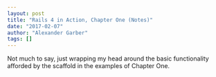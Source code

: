 ```yaml
---
layout: post
title: "Rails 4 in Action, Chapter One (Notes)"
date: "2017-02-07"
author: "Alexander Garber"
tags: []
---
```


Not much to say, just wrapping my head around the basic functionality afforded by the scaffold in the examples of Chapter One.